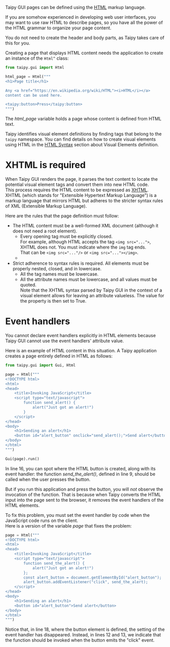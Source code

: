 Taipy GUI pages can be defined using the [HTML](https://en.wikipedia.org/wiki/HTML)
markup language.

If you are somehow experienced in developing web user interfaces, you may want to use raw HTML
to describe pages, so you have all the power of the HTML grammar to organize your page content.

You do not need to create the header and body parts, as Taipy takes care of this for you.

Creating a page that displays HTML content needs the application to create an instance of the
`Html^` class:
```python
from taipy.gui import Html

html_page = Html("""
<h1>Page title</h1>

Any <a href="https://en.wikipedia.org/wiki/HTML"><i>HTML</i></a>
content can be used here.

<taipy:button>Press</taipy:button>
""")
```

The *html_page* variable holds a page whose content is defined from HTML text.

Taipy identifies visual element definitions by finding tags that belong to the `taipy` namespace.
You can find details on how to create visual elements using HTML in the
[HTML Syntax](../viselements/introduction.md#html) section about Visual Elements definition.

# XHTML is required

When Taipy GUI renders the page, it parses the text content to locate the potential visual element
tags and convert them into new HTML code.<br/>
This process requires the HTML content to be expressed as [XHTML](https://www.w3.org/TR/xhtml1/).
XHTML (which stands for "Extensible Hypertext Markup Language") is a markup language that mirrors
HTML but adheres to the stricter syntax rules of XML (Extensible Markup Language).

Here are the rules that the page definition must follow:
- The HTML content must be a well-formed XML document (although it does not need a root
  element).<br/>
    - Every opening tag must be explicitly closed.<br/>
      For example, although HTML accepts the tag `<img src="...">`, XHTML does not. You must
      indicate where the `img` tag ends.<br/>
      That can be `<img src="..."/>` or `<img src="..."></img>`.
    -
- Strict adherence to syntax rules is required. All elements must be properly nested, closed, and in
  lowercase.
    - All the tag names must be lowercase.
    - All the attribute names must be lowercase, and all values must be quoted.<br/>
      Note that the XHTML syntax parsed by Taipy GUI in the context of a visual element allows for
      leaving an attribute valueless. The value for the property is then set to True.

# Event handlers

You cannot declare event handlers explicitly in HTML elements because Taipy GUI cannot use the event
handlers' attribute value.

Here is an example of HTML content in this situation. A Taipy application creates a page entirely
defined in HTML as follows:
```python linenums="1"
from taipy.gui import Gui, Html

page = Html("""
<!DOCTYPE html>
<html>
<head>
    <title>Invoking JavaScript</title>
    <script type="text/javascript">
        function send_alert() {
            alert("Just got an alert!")
        }
    </script>
</head>
<body>
    <h1>Sending an alert</h1>
    <button id="alert_button" onclick="send_alert();">Send alert</button>
</body>
</html>
""")

Gui(page).run()
```

In line 16, you can spot where the HTML button is created, along with its event handler: the
function *send_the_alert()*, defined in line 9, should be called when the user presses the button.

But if you run this application and press the button, you will *not* observe the invocation of the
function. That is because when Taipy converts the HTML input into the page sent to the browser, it
removes the event handlers of the HTML elements.

To fix this problem, you must set the event handler by code when the JavaScript code runs on the
client.<br/>
Here is a version of the variable *page* that fixes the problem:

```python linenums="3"
page = Html("""
<!DOCTYPE html>
<html>
<head>
    <title>Invoking JavaScript</title>
    <script type="text/javascript">
        function send_the_alert() {
            alert("Just got an alert!")
        };
        const alert_button = document.getElementById("alert_button");
        alert_button.addEventListener("click", send_the_alert);
    </script>
</head>
<body>
    <h1>Sending an alert</h1>
    <button id="alert_button">Send alert</button>
</body>
</html>
""")
```

Notice that, in line 18, where the button element is defined, the setting of the event handler has
disappeared. Instead, in lines 12 and 13, we indicate that the function should be invoked when the
button emits the "click" event.

